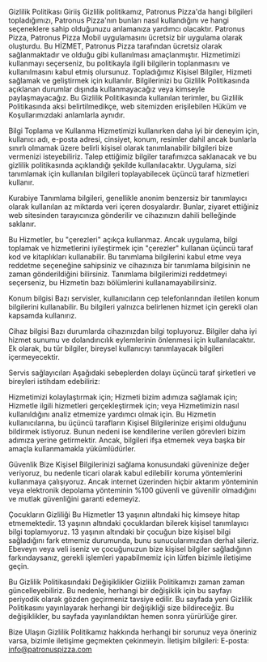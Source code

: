 Gizlilik Politikası
Giriiş
Gizlilik politikamız, Patronus Pizza'da hangi bilgileri topladığımızı, Patronus Pizza'nın bunları nasıl kullandığını ve hangi seçeneklere sahip olduğunuzu anlamanıza yardımcı olacaktır. Patronus Pizza, Patronus Pizza Mobil uygulamasını ücretsiz bir uygulama olarak oluşturdu. Bu HİZMET, Patronus Pizza tarafından ücretsiz olarak sağlanmaktadır ve olduğu gibi kullanılması amaçlanmıştır. Hizmetimizi kullanmayı seçerseniz, bu politikayla ilgili bilgilerin toplanmasını ve kullanılmasını kabul etmiş olursunuz. Topladığımız Kişisel Bilgiler, Hizmeti sağlamak ve geliştirmek için kullanılır. Bilgilerinizi bu Gizlilik Politikasında açıklanan durumlar dışında kullanmayacağız veya kimseyle paylaşmayacağız. Bu Gizlilik Politikasında kullanılan terimler, bu Gizlilik Politikasında aksi belirtilmedikçe, web sitemizden erişilebilen Hüküm ve Koşullarımızdaki anlamlarla aynıdır.

Bilgi Toplama ve Kullanma
Hizmetimizi kullanırken daha iyi bir deneyim için, kullanıcı adı, e-posta adresi, cinsiyet, konum, resimler dahil ancak bunlarla sınırlı olmamak üzere belirli kişisel olarak tanımlanabilir bilgileri bize vermenizi isteyebiliriz. Talep ettiğimiz bilgiler tarafımızca saklanacak ve bu gizlilik politikasında açıklandığı şekilde kullanılacaktır. Uygulama, sizi tanımlamak için kullanılan bilgileri toplayabilecek üçüncü taraf hizmetleri kullanır.

Kurabiye
Tanımlama bilgileri, genellikle anonim benzersiz bir tanımlayıcı olarak kullanılan az miktarda veri içeren dosyalardır. Bunlar, ziyaret ettiğiniz web sitesinden tarayıcınıza gönderilir ve cihazınızın dahili belleğinde saklanır.

Bu Hizmetler, bu "çerezleri" açıkça kullanmaz. Ancak uygulama, bilgi toplamak ve hizmetlerini iyileştirmek için "çerezler" kullanan üçüncü taraf kod ve kitaplıkları kullanabilir. Bu tanımlama bilgilerini kabul etme veya reddetme seçeneğine sahipsiniz ve cihazınıza bir tanımlama bilgisinin ne zaman gönderildiğini bilirsiniz. Tanımlama bilgilerimizi reddetmeyi seçerseniz, bu Hizmetin bazı bölümlerini kullanamayabilirsiniz.

Konum bilgisi
Bazı servisler, kullanıcıların cep telefonlarından iletilen konum bilgilerini kullanabilir. Bu bilgileri yalnızca belirlenen hizmet için gerekli olan kapsamda kullanırız.

Cihaz bilgisi
Bazı durumlarda cihazınızdan bilgi topluyoruz. Bilgiler daha iyi hizmet sunumu ve dolandırıcılık eylemlerinin önlenmesi için kullanılacaktır. Ek olarak, bu tür bilgiler, bireysel kullanıcıyı tanımlayacak bilgileri içermeyecektir.

Servis sağlayıcıları
Aşağıdaki sebeplerden dolayı üçüncü taraf şirketleri ve bireyleri istihdam edebiliriz:

Hizmetimizi kolaylaştırmak için;
Hizmeti bizim adımıza sağlamak için;
Hizmetle ilgili hizmetleri gerçekleştirmek için; veya
Hizmetimizin nasıl kullanıldığını analiz etmemize yardımcı olmak için.
Bu Hizmetin kullanıcılarına, bu üçüncü tarafların Kişisel Bilgilerinize erişimi olduğunu bildirmek istiyoruz. Bunun nedeni ise kendilerine verilen görevleri bizim adımıza yerine getirmektir. Ancak, bilgileri ifşa etmemek veya başka bir amaçla kullanmamakla yükümlüdürler.

Güvenlik
Bize Kişisel Bilgilerinizi sağlama konusundaki güveninize değer veriyoruz, bu nedenle ticari olarak kabul edilebilir koruma yöntemlerini kullanmaya çalışıyoruz. Ancak internet üzerinden hiçbir aktarım yönteminin veya elektronik depolama yönteminin %100 güvenli ve güvenilir olmadığını ve mutlak güvenliğini garanti edemeyiz.

Çocukların Gizliliği
Bu Hizmetler 13 yaşının altındaki hiç kimseye hitap etmemektedir. 13 yaşının altındaki çocuklardan bilerek kişisel tanımlayıcı bilgi toplamıyoruz. 13 yaşının altındaki bir çocuğun bize kişisel bilgi sağladığını fark etmemiz durumunda, bunu sunucularımızdan derhal sileriz. Ebeveyn veya veli iseniz ve çocuğunuzun bize kişisel bilgiler sağladığının farkındaysanız, gerekli işlemleri yapabilmemiz için lütfen bizimle iletişime geçin.

Bu Gizlilik Politikasındaki Değişiklikler
Gizlilik Politikamızı zaman zaman güncelleyebiliriz. Bu nedenle, herhangi bir değişiklik için bu sayfayı periyodik olarak gözden geçirmeniz tavsiye edilir. Bu sayfada yeni Gizlilik Politikasını yayınlayarak herhangi bir değişikliği size bildireceğiz. Bu değişiklikler, bu sayfada yayınlandıktan hemen sonra yürürlüğe girer.

Bize Ulaşın
Gizlilik Politikamız hakkında herhangi bir sorunuz veya öneriniz varsa, bizimle iletişime geçmekten çekinmeyin. İletişim bilgileri: E-posta: info@patronuspizza.com
